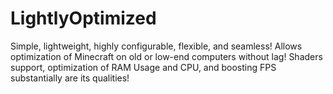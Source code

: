 # LightlyOptimized
Simple, lightweight, highly configurable, flexible, and seamless! Allows optimization of Minecraft on old or low-end computers without lag! Shaders support, optimization of RAM Usage and CPU, and boosting FPS substantially are its qualities!
